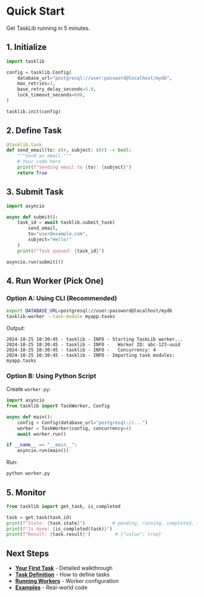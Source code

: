 # Quick Start

Get TaskLib running in 5 minutes.

## 1. Initialize

```python
import tasklib

config = tasklib.Config(
    database_url="postgresql://user:password@localhost/mydb",
    max_retries=3,
    base_retry_delay_seconds=5.0,
    lock_timeout_seconds=600,
)

tasklib.init(config)
```

## 2. Define Task

```python
@tasklib.task
def send_email(to: str, subject: str) -> bool:
    """Send an email."""
    # Your code here
    print(f"Sending email to {to}: {subject}")
    return True
```

## 3. Submit Task

```python
import asyncio

async def submit():
    task_id = await tasklib.submit_task(
        send_email,
        to="user@example.com",
        subject="Hello!"
    )
    print(f"Task queued: {task_id}")

asyncio.run(submit())
```

## 4. Run Worker (Pick One)

### Option A: Using CLI (Recommended)

```bash
export DATABASE_URL=postgresql://user:password@localhost/mydb
tasklib-worker --task-module myapp.tasks
```

Output:
```
2024-10-25 10:30:45 - tasklib - INFO - Starting TaskLib worker...
2024-10-25 10:30:45 - tasklib - INFO -   Worker ID: abc-123-uuid
2024-10-25 10:30:45 - tasklib - INFO -   Concurrency: 4
2024-10-25 10:30:45 - tasklib - INFO - Importing task modules: myapp.tasks
```

### Option B: Using Python Script

Create `worker.py`:

```python
import asyncio
from tasklib import TaskWorker, Config

async def main():
    config = Config(database_url="postgresql://...")
    worker = TaskWorker(config, concurrency=4)
    await worker.run()

if __name__ == "__main__":
    asyncio.run(main())
```

Run:
```bash
python worker.py
```

## 5. Monitor

```python
from tasklib import get_task, is_completed

task = get_task(task_id)
print(f"State: {task.state}")          # pending, running, completed, failed
print(f"Is done: {is_completed(task)}")
print(f"Result: {task.result}")         # {"value": true}
```

## Next Steps

- **[Your First Task](first-task.md)** - Detailed walkthrough
- **[Task Definition](../guides/task-definition.md)** - How to define tasks
- **[Running Workers](../guides/workers.md)** - Worker configuration
- **[Examples](../examples/simple.md)** - Real-world code
